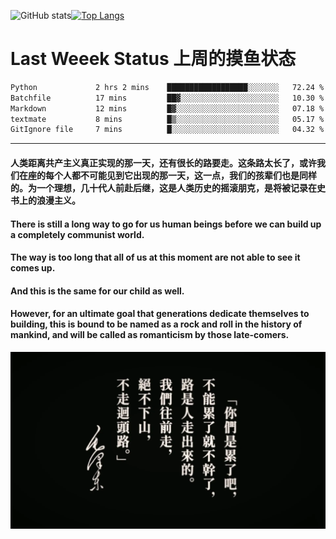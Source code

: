![GitHub stats](https://github-readme-stats.vercel.app/api?username=Mundanity-fc&hide=stars&count_private=true&show_icons=true&theme=prussian)[![Top Langs](https://github-readme-stats.vercel.app/api/top-langs/?username=Mundanity-fc&hide=javascript,html,css,blade&layout=compact&theme=prussian)](https://github.com/anuraghazra/github-readme-stats)

# Last Weeek Status 上周的摸鱼状态
<!--START_SECTION:waka-->

```txt
Python             2 hrs 2 mins    ██████████████████░░░░░░░   72.24 %
Batchfile          17 mins         ██▓░░░░░░░░░░░░░░░░░░░░░░   10.30 %
Markdown           12 mins         █▓░░░░░░░░░░░░░░░░░░░░░░░   07.18 %
textmate           8 mins          █▒░░░░░░░░░░░░░░░░░░░░░░░   05.17 %
GitIgnore file     7 mins          █░░░░░░░░░░░░░░░░░░░░░░░░   04.32 %
```

<!--END_SECTION:waka-->

---

#### 人类距离共产主义真正实现的那一天，还有很长的路要走。这条路太长了，或许我们在座的每个人都不可能见到它出现的那一天，这一点，我们的孩辈们也是同样的。为一个理想，几十代人前赴后继，这是人类历史的摇滚朋克，是将被记录在史书上的浪漫主义。

#### There is still a long way to go for us human beings before we can build up a completely communist world.
#### The way is too long that all of us at this moment are not able to see it comes up.
#### And this is the same for our child as well.
#### However, for an ultimate goal that generations dedicate themselves to building, this is bound to be named as a rock and roll in the history of mankind, and will be called as romanticism by those late-comers.

![HeSays](./HeSays.webp)
